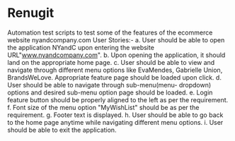 # Renugit
Automation test scripts to test some of the features of the  ecommerce website nyandcompany.com
User Stories:-
a. User should be able to open the application NYandC upon entering the website URL"www.nyandcompany.com".
b. Upon opening the application, it should land on the appropriate home page.
c. User should be able to view and navigate through different menu options like EvaMendes, Gabrielle Union, BrandsWeLove.  Appropriate feature page should be loaded upon click.
d. User should be able to navigate through sub-menu(menu- dropdown) options and desired sub-menu option page should be loaded.
e. Login feature button should be properly aligned to the left as per the requirement.
f. Font size of the menu option "MyWishList" should be as per the requirement.
g. Footer text is displayed.
h. User should be able to go back to the home page anytime while navigating different menu options.
i. User should be able to exit the application.
